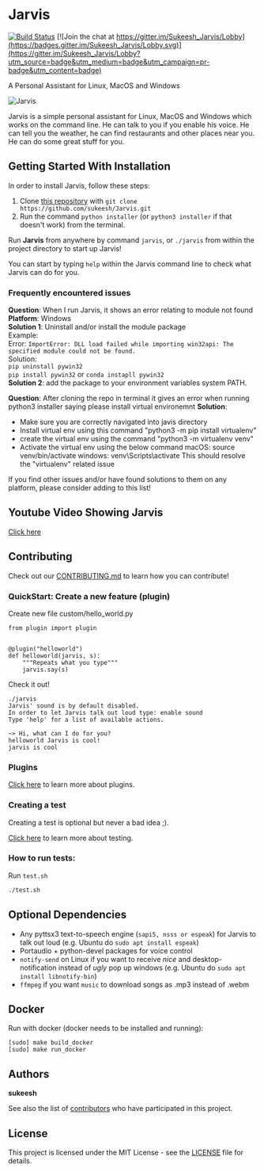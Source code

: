 # Jarvis

[![Build Status](https://travis-ci.org/sukeesh/Jarvis.svg?branch=master)](https://travis-ci.org/sukeesh/Jarvis) [![Join the chat at https://gitter.im/Sukeesh_Jarvis/Lobby](https://badges.gitter.im/Sukeesh_Jarvis/Lobby.svg)](https://gitter.im/Sukeesh_Jarvis/Lobby?utm_source=badge&utm_medium=badge&utm_campaign=pr-badge&utm_content=badge)

A Personal Assistant for Linux, MacOS and Windows

![Jarvis](http://i.imgur.com/xZ8x9ES.jpg)

Jarvis is a simple personal assistant for Linux, MacOS and Windows which works on the command line. He can talk to you if you enable his voice. He can tell you the weather, he can find restaurants and other places near you. He can do some great stuff for you.

## Getting Started With Installation

In order to install Jarvis, follow these steps:
1. Clone [this repository](https://github.com/sukeesh/Jarvis.git) with `git clone https://github.com/sukeesh/Jarvis.git`
2. Run the command `python installer` (or `python3 installer` if that doesn't work) from the terminal.

Run **Jarvis** from anywhere by command `jarvis`, or `./jarvis` from within the project directory to start up Jarvis!

You can start by typing `help` within the Jarvis command line to check what Jarvis can do for you.

### Frequently encountered issues
**Question**: When I run Jarvis, it shows an error relating to module not found<br>
**Platform**: Windows<br>
**Solution 1**: Uninstall and/or install the module package<br>
Example:<br>
Error: `ImportError: DLL load failed while importing win32api: The specified module could not be found.`<br>
Solution:<br>
`pip uninstall pywin32`<br>
`pip install pywin32` or `conda instapll pywin32`<br>
**Solution 2**: add the package to your environment variables system PATH.<br>

**Question**: After cloning the repo in terminal it gives an error when running python3 installer saying please install virtual environemnt
**Solution**: 
- Make sure you are correctly navigated into javis directory
- Install virtual env using this command "python3 -m pip install virtualenv"
- create the virtual env using the command "python3 -m virtualenv venv"
- Activate the virtual env using the below command
macOS: source venv/bin/activate
windows: venv\Scripts\activate
This should resolve the "virtualenv" related issue


If you find other issues and/or have found solutions to them on any platform, please consider adding to this list!

## Youtube Video Showing Jarvis

[Click here](https://www.youtube.com/watch?v=PR-nxqmG3V8)

## Contributing

Check out our [CONTRIBUTING.md](CONTRIBUTING.md) to learn how you can contribute!

### QuickStart: Create a new feature (plugin)

Create new file custom/hello_world.py

```
from plugin import plugin


@plugin("helloworld")
def helloworld(jarvis, s):
    """Repeats what you type"""
    jarvis.say(s)
```

Check it out!
```
./jarvis
Jarvis' sound is by default disabled.
In order to let Jarvis talk out loud type: enable sound
Type 'help' for a list of available actions.

~> Hi, what can I do for you?
helloworld Jarvis is cool!
jarvis is cool
```

### Plugins

[Click here](doc/PLUGINS.md) to learn more about plugins.

### Creating a test

Creating a test is optional but never a bad idea ;).

[Click here](doc/TESTING.md) to learn more about testing.

### How to run tests:

 Run `test.sh`
 ```bash
 ./test.sh
 ```
## Optional Dependencies

- Any pyttsx3 text-to-speech engine (``sapi5, nsss or espeak``) for Jarvis to talk out loud (e.g. Ubuntu do ``sudo apt install espeak``)
- Portaudio + python-devel packages for voice control
- ``notify-send`` on Linux if you want to receive *nice* and desktop-notification instead of *ugly* pop up windows (e.g. Ubuntu do ``sudo apt install libnotify-bin``)
- ``ffmpeg`` if you want ``music`` to download songs as .mp3 instead of .webm

## Docker

Run with docker (docker needs to be installed and running):

```
[sudo] make build_docker
[sudo] make run_docker
```

## Authors

 **sukeesh**

See also the list of [contributors](https://github.com/sukeesh/Jarvis/graphs/contributors) who have participated in this project.

## License

This project is licensed under the MIT License - see the [LICENSE](LICENSE) file for details.
